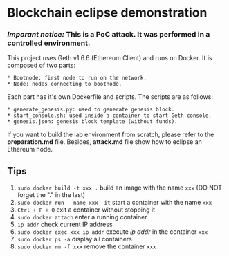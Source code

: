 Blockchain eclipse demonstration
================================

### ***Imporant notice:*** This is a PoC attack. It was performed in a controlled environment.

This project uses Geth v1.6.6 (Ethereum Client) and runs on Docker.
It is composed of two parts:

    * Bootnode: first node to run on the network.
    * Node: nodes connecting to bootnode.

Each part has it's own Dockerfile and scripts. The scripts are as follows:

    * generate_genesis.py: used to generate genesis block.
    * start_console.sh: used inside a container to start Geth console.
    * genesis.json: genesis block template (without funds).

If you want to build the lab environment from scratch, please refer to the **preparation.md** file.
Besides, **attack.md** file show how to eclipse an Ethereum node.

## Tips
1. `sudo docker build -t xxx .` build an image with the name `xxx` (DO NOT forget the "." in the last)
2. `sudo docker run --name xxx -it` start a container with the name `xxx`
3. `Ctrl + P + Q` exit a container without stopping it
4. `sudo docker attach` enter a running container
5. `ip addr` check current IP address
6. `sudo docker exec xxx ip addr` execute *ip addr* in the container `xxx`
7. `sudo docker ps -a` display all containers
8. `sudo docker rm -f xxx` remove the container `xxx`